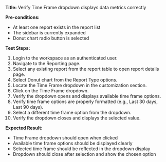 **Title:** Verify Time Frame dropdown displays data metrics correctly

**Pre-conditions:**
* At least one report exists in the report list
* The sidebar is currently expanded
* Donut chart radio button is selected

**Test Steps:**
1. Login to the workspace as an authenticated user.
2. Navigate to the Reporting page.
3. Select any existing report from the report table to open report details page.
4. Select Donut chart from the Report Type options.
5. Locate the Time Frame dropdown in the customization section.
6. Click on the Time Frame dropdown.
7. Verify the dropdown opens and displays available time frame options.
8. Verify time frame options are properly formatted (e.g., Last 30 days, Last 90 days).
9. Select a different time frame option from the dropdown.
10. Verify the dropdown closes and displays the selected value.

**Expected Result:**
* Time Frame dropdown should open when clicked
* Available time frame options should be displayed clearly
* Selected time frame should be reflected in the dropdown display
* Dropdown should close after selection and show the chosen option